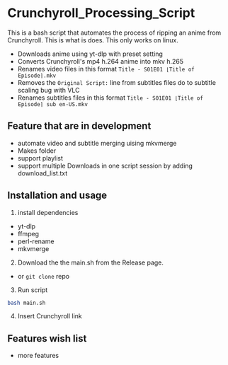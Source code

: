 # Crunchyroll\_Processing\_Script
This is a bash script that automates the process of ripping an anime from Crunchyroll. This is what is does. This only works on linux.
- Downloads anime using yt-dlp with preset setting
- Converts Crunchyroll's mp4 h.264 anime into mkv h.265
- Renames video files in this format `Title - S01E01 ⌊Title of Episode⌉.mkv`
- Removes the `Original Script:` line from subtitles files do to subtitle scaling bug with VLC
- Renames subtitles files in this format `Title - S01E01 ⌊Title of Episode⌉ sub en-US.mkv`
## Feature that are in development
- automate video and subtitle merging uising mkvmerge
- Makes folder 
- support playlist
- support multiple Downloads in one script session by adding download\_list.txt
## Installation and usage
1. install dependencies
- yt-dlp
- ffmpeg
- perl-rename
- mkvmerge
2. Download the the main.sh from the Release page.
- or `git clone` repo
3. Run script
```bash
bash main.sh
```
4. Insert Crunchyroll link
## Features wish list
- more features
